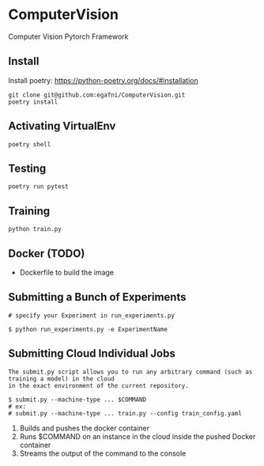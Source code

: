 # ComputerVision
Computer Vision Pytorch Framework

## Install

Install poetry: https://python-poetry.org/docs/#installation

    git clone git@github.com:egafni/ComputerVision.git
    poetry install

## Activating VirtualEnv

    poetry shell

## Testing

    poetry run pytest

## Training

    python train.py

## Docker (TODO)

* Dockerfile to build the image

## Submitting a Bunch of Experiments

    # specify your Experiment in run_experiments.py

    $ python run_experiments.py -e ExperimentName

## Submitting Cloud Individual Jobs

    The submit.py script allows you to run any arbitrary command (such as training a model) in the cloud
    in the exact environment of the current repository.

    $ submit.py --machine-type ... $COMMAND 
    # ex:
    # submit.py --machine-type ... train.py --config train_config.yaml

  1) Builds and pushes the docker container
  2) Runs $COMMAND on an instance in the cloud inside the pushed Docker container
  3) Streams the output of the command to the console

